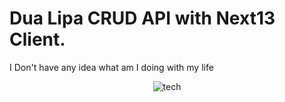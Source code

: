 # Dua Lipa CRUD API with Next13 Client. 

I Don't have any idea what am I doing with my life


<center>
<img src="https://skillicons.dev/icons?i=go,nextjs,typescript,docker,mongodb" alt="tech" />
</cemter>
